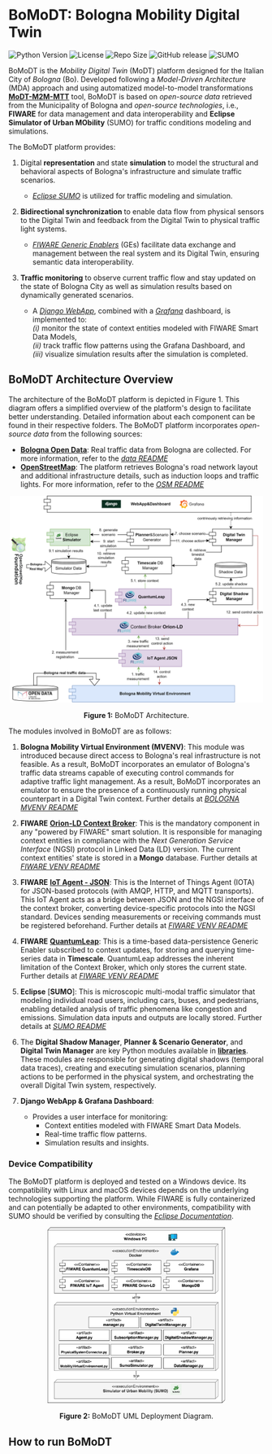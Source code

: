 # BoMoDT: Bologna Mobility Digital Twin

![Python Version](https://img.shields.io/badge/dynamic/json?url=https://raw.githubusercontent.com/alessandrasomma28/MOBIDT/refs/heads/main/images/badges/pythonb.json&label=Python&query=$.python.version&color=blue&cacheSeconds=60&logo=python)
![License](https://img.shields.io/badge/dynamic/json?url=https://raw.githubusercontent.com/alessandrasomma28/MOBIDT/refs/heads/main/images/badges/license.json&label=License&query=$.license.version&color=orange&cacheSeconds=60&logo=GNU)
![Repo Size](https://img.shields.io/github/repo-size/alessandrasomma28/MOBIDT?logo=github)
![GitHub release](https://img.shields.io/github/v/release/alessandrasomma28/MOBIDT?logo=github)
![SUMO](https://img.shields.io/badge/dynamic/json?url=https://raw.githubusercontent.com/alessandrasomma28/MOBIDT/refs/heads/main/images/badges/sumob.json&label=SUMO&query=$.sumo.version&color=green&cacheSeconds=60&logo=eclipse)


BoMoDT is the *Mobility Digital Twin* (MoDT) platform designed for the Italian City of *Bologna* (Bo). Developed 
following a *Model-Driven Architecture* (MDA) approach and using automatized model-to-model transformations [**MoDT-M2M-MTT**](https://anonymous.4open.science/r/MoDT-M2M-TT/README.md) tool, BoMoDT is based on *open-source data* retrieved from the Municipality of Bologna and *open-source technologies*, i.e., **FIWARE** for data management and data interoperability and **Eclipse Simulator of Urban MObility** (SUMO) for traffic conditions modeling and simulations.

The BoMoDT platform provides:

1. Digital **representation** and state **simulation** to model the structural and behavioral aspects of Bologna's infrastructure and simulate traffic scenarios.  
   - [*Eclipse SUMO*](https://eclipse.dev/sumo/) is utilized for traffic modeling and simulation.

2. **Bidirectional synchronization** to enable data flow from physical sensors to the Digital Twin and feedback from the Digital Twin to physical traffic light systems.  
   - [*FIWARE Generic Enablers*](https://www.fiware.org/catalogue/) (GEs) facilitate data exchange and management between the real system and its Digital Twin, ensuring semantic data interoperability.

3. **Traffic monitoring** to observe current traffic flow and stay updated on the state of Bologna City as well as simulation results based on dynamically generated scenarios.  
   - A [*Django WebApp*](https://www.djangoproject.com/), combined with a [*Grafana*](https://grafana.com/) dashboard, is implemented to:  
     *(i)* monitor the state of context entities modeled with FIWARE Smart Data Models,  
     *(ii)* track traffic flow patterns using the Grafana Dashboard, and  
     *(iii)* visualize simulation results after the simulation is completed.

     
## BoMoDT Architecture Overview 
The architecture of the BoMoDT platform is depicted in Figure 1. This diagram offers a simplified overview of the platform's design to facilitate better understanding. Detailed information about each component can be found in their respective folders.
The BoMoDT platform incorporates *open-source data* from the following sources:
* [**Bologna Open Data**](https://opendata.comune.bologna.it/):  Real traffic data from Bologna are collected. For more information, refer to the [*data README*](https://github.com/alessandrasomma28/MOBIDT/blob/main/data/README.md)
* [**OpenStreetMap**](https://www.openstreetmap.org/): The platform retrieves Bologna's road network layout and 
  additional infrastructure details, such as induction loops and traffic lights. For more information, refer to the 
  [*OSM README*](https://github.com/alessandrasomma28/MOBIDT/blob/main/sumoenv/README.md)

<div align="center">
  <img src="images/BoMoDTArchitecture.png" alt="Bologna Image" width="500"/>
  <p><b>Figure 1:</b> BoMoDT Architecture. </p>
</div>

The modules involved in BoMoDT are as follows:

1. **Bologna Mobility Virtual Environment (MVENV)**: This module was introduced because direct access to Bologna's 
   real infrastructure is not feasible. As a result, BoMoDT incorporates an emulator of Bologna's traffic data streams 
   capable of executing control commands for adaptive traffic light management.  As a result, BoMoDT incorporates an 
   emulator to ensure the presence of a continuously running physical counterpart in a Digital Twin context. Further details at [*BOLOGNA MVENV README*](https://github.com/alessandrasomma28/MOBIDT/tree/main/mobilityvenv)

2. **FIWARE** [**Orion-LD Context Broker**](https://github.com/FIWARE/context.Orion-LD): This is the mandatory 
   component in any "powered by FIWARE" smart solution. It is responsible for managing context entities in compliance 
   with the *Next Generation Service Interface* (NGSI) protocol in Linked Data (LD) version. The current context 
   entities' state is stored in a **Mongo** database. Further details at [*FIWARE VENV README*](https://github.com/alessandrasomma28/MOBIDT/blob/main/fiwareenv/README.md)

3. **FIWARE** [**IoT Agent - JSON**](https://github.com/telefonicaid/iotagent-json): This is the Internet of Things 
Agent (IOTA) for JSON-based protocols (with AMQP, HTTP, and MQTT transports). This IoT Agent acts as a bridge between 
JSON and the NGSI interface of the context broker, converting device-specific protocols into the NGSI standard. 
Devices sending measurements or receiving commands must be registered beforehand. Further details at [*FIWARE VENV 
README*](https://github.com/alessandrasomma28/MOBIDT/blob/main/fiwareenv/README.md)

4. **FIWARE** [**QuantumLeap**](https://quantumleap.readthedocs.io/en/latest/): This is a time-based 
   data-persistence Generic Enabler subscribed to context updates, for storing and querying time-series data in 
   **Timescale**. QuantumLeap addresses the inherent limitation of the Context Broker, which only stores the current 
   state. Further details at [*FIWARE VENV README*](https://github.com/alessandrasomma28/MOBIDT/blob/main/fiwareenv/README.md)

5. **Eclipse** [**SUMO**]: This is microscopic multi-modal traffic simulator that modeling individual road users, 
   including cars, buses, and pedestrians, enabling detailed analysis of traffic phenomena like congestion and 
   emissions. Simulation data inputs and outputs are locally stored. Further details at [*SUMO README*](https://github.com/alessandrasomma28/MOBIDT/blob/main/sumoenv/README.md)

6. The **Digital Shadow Manager**, **Planner & Scenario Generator**, and **Digital Twin Manager** are key Python 
   modules available in [**libraries**](https://github.com/alessandrasomma28/MOBIDT/tree/main/libraries). These modules are responsible for generating digital shadows (temporal data traces), creating and executing simulation scenarios, planning actions to be performed in the physical system, and orchestrating the overall Digital Twin system, respectively. 


7. **Django WebApp & Grafana Dashboard**:
    - Provides a user interface for monitoring:
      - Context entities modeled with FIWARE Smart Data Models.
      - Real-time traffic flow patterns.
      - Simulation results and insights.



### Device Compatibility
The BoMoDT platform is deployed and tested on a Windows device. Its compatibility with Linux and macOS devices 
depends on the underlying technologies supporting the platform. While FIWARE is fully containerized and can 
potentially be adapted to other environments, compatibility with SUMO should be verified by consulting the [*Eclipse Documentation*](https://sumo.dlr.de/docs/Installing/index.html).

<div align="center">
  <img src="images/BoMoDTDeploy.png" alt="Bologna Image" width="350"/>
  <p><b>Figure 2:</b> BoMoDT UML Deployment Diagram. </p>
</div>

## How to run BoMoDT
